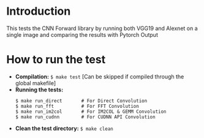 # Introduction
This tests the CNN Forward library by running both VGG19 and Alexnet on a single image and comparing the results with Pytorch Output

# How to run the test
 * **Compilation:**   `$ make test`  [Can be skipped if compiled through the global makefile]
 * **Running the tests:**
	```
	$ make run_direct		# For Direct Convolution
	$ make run_fft			# For FFT Convolution
	$ make run_im2col		# For IM2COL & GEMM Convolution
    $ make run_cudnn		# For CUDNN API Convolution
	```
 * **Clean the test directory:**  ```$ make clean```
